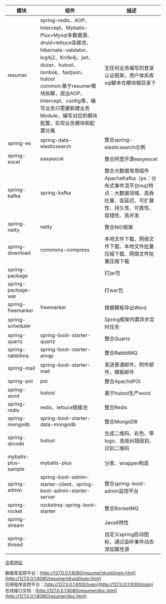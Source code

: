 | 模块|组件|描述|
|-|-|-|
|resumer|spring-redis、AOP、Intercept、Mybatis-Plus+Mysql多数据源、druid+lettuce连接池、hibernate-validator、log4j2、Knife4j、jwt、dozer、hutool、lombok、fastjson、hutool<br/>common:基于resumer模块拆解，提出AOP、Intercept、config等，编写业务只需要新建业务Module，编写对应的模块配置，实现业务模块和配置分离 | 无任何业务编写的登录认证框架，用户体系库sql脚本在模块根目录下|
|spring-es| spring-data-elasticsearch| 整合spring-elasticsearch示例|
|spring-excel| easyexcel|整合阿里开源easyexcel|
| spring-kafka| spring-kafka| 整合大数据常用组件ApacheKafka（ps：分布式事件流平台mq)特点：大数据领域、高吞吐量、低延迟、可扩展性、持久性、可靠性、容错性、高并发 |
| spring-netty| netty|整合NIO框架|
| spring-download|commons-compress| 本地文件下载、网络文件下载、本地文件批量压缩下载、网络文件批量压缩下载|| spring-upload|| 单文件、多文件上传|
|spring-package||打jar包|
|spring-package-war||打war包|
|spring-freemarker|freemarker|根据模板导出Word|
|spring-scheduler|| Spring框架内置异步定时任务|
|spring-quartz|spring-boot-starter-quartz|整合Quartz|
|spring-rabbitmq| spring-boot-starter-amqp| 整合RabbitMQ|
|spring-mail|spring-boot-starter-mail| 发送普通邮件，附件邮件，模板邮件|
|spring-poi|poi|整合ApachePOI|
|spring-word|hutool|基于hutool生产word|
|spring-redis|redis、lettuce链接池|整合Redis|
|spring-mongodb|spring-boot-starter-data-mongodb|整合MongoDB|
|spring-qrcode|hutool| 生成二维码、彩色、带logo、高低纠错级别、识别二维码 |
|mybatis-plus-sample|mybatis-plus| 分表、wrapper构造 |
|spring-admin| spring-boot-admin-starter-client、spring-boot-admin-starter-server| 整合spring-boot-admin监控平台                                                   |
|spring-rocket| rocketmq-spring-boot-starter| 整合RocketMQ |
|spring-stream | |Java8特性|
|spring-thread| |自定义spring启动图标，通过监听事件动态添加属性源 |

[仓库地址](https://gitee.com/creyanghang/resumer/tree/master)

数据库监控平台：[http://127.0.0.1:8080/resumer/druid/login.html](http://127.0.0.1:8080/resumer/druid/login.html)<br/>
应用程序监控平台：[http://127.0.0.1:8100/login](http://127.0.0.1:8100/login)<br/>
在线接口文档：[http://127.0.0.1:8080/resumer/doc.html](http://127.0.0.1:8080/resumer/doc.html)<br/>
